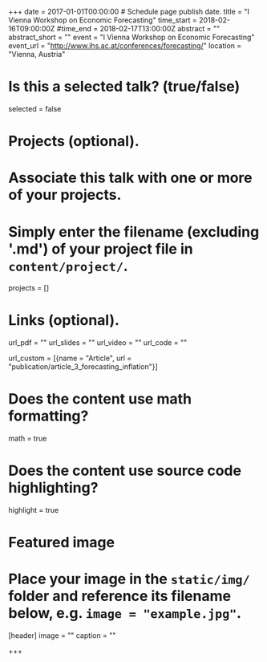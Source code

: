 +++
date = 2017-01-01T00:00:00  # Schedule page publish date.
title = "I Vienna Workshop on Economic Forecasting"
time_start = 2018-02-16T09:00:00Z
#time_end = 2018-02-17T13:00:00Z 
abstract = ""
abstract_short = ""
event = "I Vienna Workshop on Economic Forecasting"
event_url = "http://www.ihs.ac.at/conferences/forecasting/"
location = "Vienna, Austria"

# Is this a selected talk? (true/false)
selected = false

# Projects (optional).
#   Associate this talk with one or more of your projects.
#   Simply enter the filename (excluding '.md') of your project file in `content/project/`.
projects = []

# Links (optional).
url_pdf = ""
url_slides = ""
url_video = ""
url_code = ""

url_custom = [{name = "Article", url = "publication/article_3_forecasting_inflation"}]

# Does the content use math formatting?
math = true

# Does the content use source code highlighting?
highlight = true

# Featured image
# Place your image in the `static/img/` folder and reference its filename below, e.g. `image = "example.jpg"`.
[header]
image = ""
caption = ""

+++